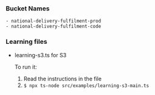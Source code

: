 
### Bucket Names

```
- national-delivery-fulfilment-prod
- national-delivery-fulfilment-code
```

### Learning files

- learning-s3.ts for S3
  
  To run it:
  1. Read the instructions in the file
  1. `$ npx ts-node src/examples/learning-s3-main.ts`

